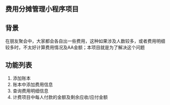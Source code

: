 ## 费用分摊管理小程序项目

## 背景

在朋友聚会中，大家都会各自出一些费用，这种如果涉及人数较多，或者费用明细较多时，不太好计算费用情况及AA金额；本项目就是为了解决这个问题


## 功能列表
1. 添加账本
2. 账本中添加费用信息
3. 查询费用明细信息
4. 计费项目中每人付款的金额及剩余应收/应付金额
